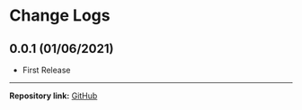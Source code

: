 Change Logs
================================

0.0.1 (01/06/2021)
----------------------------------------------------------------
- First Release


----------------------------------------------------------------

**Repository link:** 
[GitHub](https://github.com/Armaan-268/DSA_in_Python)
